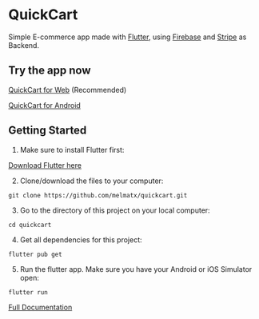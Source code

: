 # QuickCart

Simple E-commerce app made with [Flutter](https://flutter.dev/), using [Firebase](https://firebase.google.com/) and [Stripe](https://stripe.com/) as Backend.

## Try the app now

[QuickCart for Web](https://quickcart-web.vercel.app/) (Recommended)

[QuickCart for Android](https://github.com/melmatx/QuickCart/blob/master/app-release.apk)

## Getting Started

1. Make sure to install Flutter first:

[Download Flutter here](https://docs.flutter.dev/get-started/install)

2. Clone/download the files to your computer:

`git clone https://github.com/melmatx/quickcart.git`

3. Go to the directory of this project on your local computer:

`cd quickcart`

4. Get all dependencies for this project:

`flutter pub get`

5. Run the flutter app. Make sure you have your Android or iOS Simulator open:

`flutter run`

[Full Documentation](https://docs.google.com/document/d/1tlAhzX29zE6Ay9fk3LwANpkGe88aNFfr/edit?usp=share_link&ouid=101654319567756709075&rtpof=true&sd=true)
